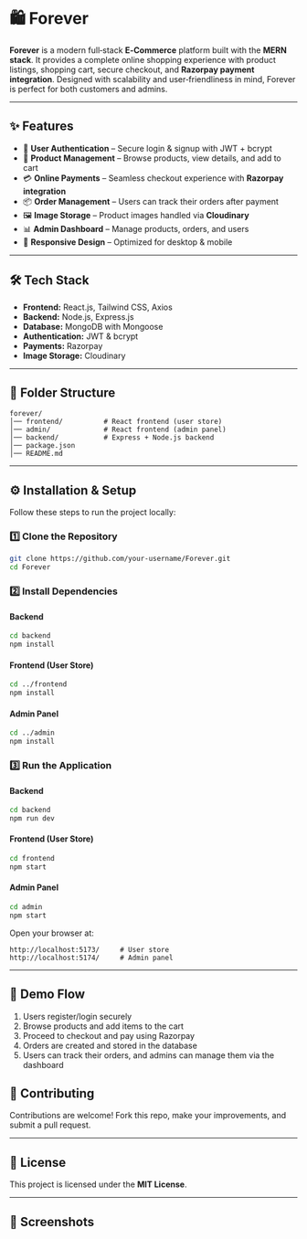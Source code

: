 # 🛍️ Forever

**Forever** is a modern full‑stack **E‑Commerce** platform built with the **MERN stack**. It provides a complete online shopping experience with product listings, shopping cart, secure checkout, and **Razorpay payment integration**. Designed with scalability and user‑friendliness in mind, Forever is perfect for both customers and admins.

---

## ✨ Features

* 👤 **User Authentication** – Secure login & signup with JWT + bcrypt
* 🛒 **Product Management** – Browse products, view details, and add to cart
* 💳 **Online Payments** – Seamless checkout experience with **Razorpay integration**
* 📦 **Order Management** – Users can track their orders after payment
* 🖼 **Image Storage** – Product images handled via **Cloudinary**
* 📊 **Admin Dashboard** – Manage products, orders, and users
* 📱 **Responsive Design** – Optimized for desktop & mobile

---

## 🛠 Tech Stack

* **Frontend:** React.js, Tailwind CSS, Axios
* **Backend:** Node.js, Express.js
* **Database:** MongoDB with Mongoose
* **Authentication:** JWT & bcrypt
* **Payments:** Razorpay
* **Image Storage:** Cloudinary

---

## 📂 Folder Structure

```
forever/
│── frontend/          # React frontend (user store)
│── admin/             # React frontend (admin panel)
│── backend/           # Express + Node.js backend
│── package.json
│── README.md
```

---

## ⚙️ Installation & Setup

Follow these steps to run the project locally:

### 1️⃣ Clone the Repository

```bash
git clone https://github.com/your-username/Forever.git
cd Forever
```

### 2️⃣ Install Dependencies

#### Backend

```bash
cd backend
npm install
```

#### Frontend (User Store)

```bash
cd ../frontend
npm install
```

#### Admin Panel

```bash
cd ../admin
npm install
```

### 3️⃣ Run the Application

#### Backend

```bash
cd backend
npm run dev
```

#### Frontend (User Store)

```bash
cd frontend
npm start
```

#### Admin Panel

```bash
cd admin
npm start
```

Open your browser at:

```
http://localhost:5173/     # User store
http://localhost:5174/     # Admin panel 
```

---

## 🎥 Demo Flow

1. Users register/login securely
2. Browse products and add items to the cart
3. Proceed to checkout and pay using Razorpay
4. Orders are created and stored in the database
5. Users can track their orders, and admins can manage them via the dashboard



## 🤝 Contributing

Contributions are welcome! Fork this repo, make your improvements, and submit a pull request.

---

## 📜 License

This project is licensed under the **MIT License**.

---

## 📸 Screenshots

